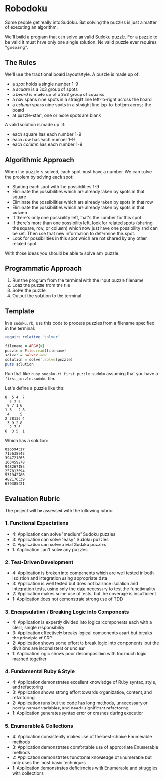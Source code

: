# Robodoku

Some people get really into Sudoku. But solving the puzzles is just a matter
of executing an algorithm.

We'll build a program that can solve an valid Sudoku puzzle. For a puzzle to
be valid it must have only one single solution. No valid puzzle ever requires
"guessing".

## The Rules

We'll use the traditional board layout/style. A puzzle is made up of:

* a *spot* holds a single number 1-9
* a *square* is a 3x3 group of spots
* a *board* is made up of a 3x3 group of squares
* a *row* spans nine spots in a straight line left-to-right across the board
* a *column* spans nine spots in a straight line top-to-bottom across the board
* at puzzle-start, one or more spots are blank

A valid solution is made up of:

* each square has each number 1-9
* each *row* has each number 1-9
* each *column* has each number 1-9

## Algorithmic Approach

When the puzzle is solved, each spot must have a number. We can solve
the problem by solving each spot:

* Starting each spot with the possibilities 1-9
* Eliminate the possibilities which are already taken by spots in that square
* Eliminate the possibilities which are already taken by spots in that row
* Eliminate the possibilities which are already taken by spots in that column
* If there's only one possibility left, that's the number for this spot
* If there's more than one possibility left, look for related spots (sharing
  the square, row, or column) which now just have one possibility and can be set.
  Then use that new information to determine this spot.
* Look for possibilities in this spot which are not shared by any other related
spot

With those ideas you should be able to solve any puzzle.

## Programmatic Approach

1. Run the program from the terminal with the input puzzle filename
2. Load the puzzle from the file
3. Solve the puzzle
4. Output the solution to the terminal

## Template

In a `sudoku.rb`, use this code to process puzzles from a filename specified
in the terminal:

```ruby
require_relative 'solver'

filename = ARGV[0]
puzzle = File.read(filename)
solver = Solver.new
solution = solver.solve(puzzle)
puts solution
```

Run that like `ruby sudoku.rb first_puzzle.sudoku` assuming that you have
a `first_puzzle.sudoku` file.

Let's define a puzzle like this:

```
8  5 4  7
  5 3 9  
 9 7 1 6
1 3   2 8
 4     5
2 78136 4
 3 9 2 8
  2 7 5  
6  3 5  1
```

Which has a solution:

```
826594317
715638942
394721865
163459278
948267153
257813694
531942786
482176539
679385421
```

## Evaluation Rubric

The project will be assessed with the following rubric:

### 1. Functional Expectations

* 4: Application can solve "medium" Sudoku puzzles
* 3: Application can solve "easy" Sudoku puzzles
* 2: Application can solve trivial Sudoku puzzles
* 1: Application can't solve any puzzles

### 2. Test-Driven Development

* 4: Application is broken into components which are well tested in both isolation and integration using appropriate data
* 3: Application is well tested but does not balance isolation and integration tests, using only the data necessary to test the functionality
* 2: Application makes some use of tests, but the coverage is insufficient
* 1: Application does not demonstrate strong use of TDD

### 3. Encapsulation / Breaking Logic into Components

* 4: Application is expertly divided into logical components each with a clear, single responsibility
* 3: Application effectively breaks logical components apart but breaks the principle of SRP
* 2: Application shows some effort to break logic into components, but the divisions are inconsistent or unclear
* 1: Application logic shows poor decomposition with too much logic mashed together

### 4. Fundamental Ruby & Style

* 4:  Application demonstrates excellent knowledge of Ruby syntax, style, and refactoring
* 3:  Application shows strong effort towards organization, content, and refactoring
* 2:  Application runs but the code has long methods, unnecessary or poorly named variables, and needs significant refactoring
* 1:  Application generates syntax error or crashes during execution

### 5. Enumerable & Collections

* 4: Application consistently makes use of the best-choice Enumerable methods
* 3: Application demonstrates comfortable use of appropriate Enumerable methods
* 2: Application demonstrates functional knowledge of Enumerable but only uses the most basic techniques
* 1: Application demonstrates deficiencies with Enumerable and struggles with collections
